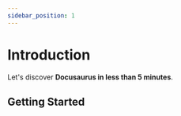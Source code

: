 ```yaml
---
sidebar_position: 1
---
```


# Introduction

Let's discover **Docusaurus in less than 5 minutes**.

## Getting Started
